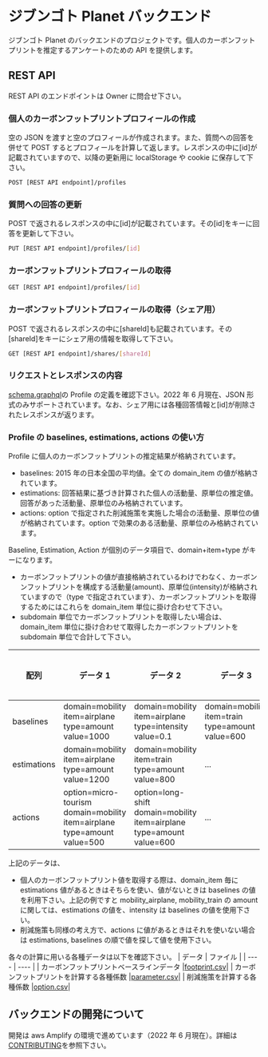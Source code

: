# ジブンゴト Planet バックエンド

ジブンゴト Planet のバックエンドのプロジェクトです。個人のカーボンフットプリントを推定するアンケートのための API を提供します。

## REST API

REST API のエンドポイントは Owner に問合せ下さい。

### 個人のカーボンフットプリントプロフィールの作成

空の JSON を渡すと空のプロフィールが作成されます。また、質問への回答を併せて POST するとプロフィールを計算して返します。レスポンスの中に[id]が記載されていますので、以降の更新用に localStorage や cookie に保存して下さい。

```bash
POST [REST API endpoint]/profiles
```

### 質問への回答の更新

POST で返されるレスポンスの中に[id]が記載されています。その[id]をキーに回答を更新して下さい。

```bash
PUT [REST API endpoint]/profiles/[id]
```

### カーボンフットプリントプロフィールの取得

```bash
GET [REST API endpoint]/profiles/[id]
```

### カーボンフットプリントプロフィールの取得（シェア用）

POST で返されるレスポンスの中に[shareId]も記載されています。その[shareId]をキーにシェア用の情報を取得して下さい。

```bash
GET [REST API endpoint]/shares/[shareId]
```

### リクエストとレスポンスの内容

[schema.graphql](amplify/backend/api/JibungotoPlanetGql/schema.graphql)の Profile の定義を確認下さい。2022 年 6 月現在、JSON 形式のみサポートされています。なお、シェア用には各種回答情報と[id]が削除されたレスポンスが返ります。

### Profile の baselines, estimations, actions の使い方

Profile に個人のカーボンフットプリントの推定結果が格納されています。

- baselines: 2015 年の日本全国の平均値。全ての domain_item の値が格納されています。
- estimations: 回答結果に基づき計算された個人の活動量、原単位の推定値。回答があった活動量、原単位のみ格納されています。
- actions: option で指定された削減施策を実施した場合の活動量、原単位の値が格納されています。option で効果のある活動量、原単位のみ格納されています。

Baseline, Estimation, Action が個別のデータ項目で、domain+item+type がキーになります。

- カーボンフットプリントの値が直接格納されているわけでわなく、カーボンンフットプリントを構成する活動量(amount)、原単位(intensity)が格納されていますので（type で指定されています）、カーボンフットプリントを取得するためにはこれらを domain_item 単位に掛け合わせて下さい。
- subdomain 単位でカーボンフットプリントを取得したい場合は、domain_item 単位に掛け合わせて取得したカーボンフットプリントを subdomain 単位で合計して下さい。

| 配列        | データ 1                                                                             | データ 2                                                                          | データ 3                                                  | データ 4                                                      | データ 5 | データ 6 | データ 7 |
| ----------- | ------------------------------------------------------------------------------------ | --------------------------------------------------------------------------------- | --------------------------------------------------------- | ------------------------------------------------------------- | -------- | -------- | -------- |
| baselines   | domain=mobility<br>item=airplane<br>type=amount<br>value=1000                        | domain=mobility<br>item=airplane<br>type=intensity<br>value=0.1                   | domain=mobility<br>item=train<br>type=amount<br>value=600 | domain=mobility<br>item=train<br>type=intensity<br>value=0.15 | ...      |
| estimations | domain=mobility<br>item=airplane<br>type=amount<br>value=1200                        | domain=mobility<br>item=train<br>type=amount<br>value=800                         | ...                                                       |
| actions     | option=micro-tourism<br>domain=mobility<br>item=airplane<br>type=amount<br>value=500 | option=long-shift<br>domain=mobility<br>item=airplane<br>type=amount<br>value=600 | ...                                                       |

上記のデータは、

- 個人のカーボンフットプリント値を取得する際は、domain_item 毎に estimations 値があるときはそちらを使い、値がないときは baselines の値を利用下さい。上記の例ですと mobility_airplane, mobility_train の amount に関しては、estimations の値を、intensity は baselines の値を使用下さい。
- 削減施策も同様の考え方で、actions に値があるときはそれを使いない場合は estimations, baselines の順で値を探して値を使用下さい。

各々の計算に用いる各種データは以下を確認下さい。
| データ | ファイル |
| ---- | ---- |
| カーボンフットプリントベースラインデータ |[footprint.csv](data/footprint.csv)|
| カーボンフットプリントを計算する各種係数 |[parameter.csv](data/parameter.csv)|
| 削減施策を計算する各種係数 |[option.csv](data/option.csv)|

## バックエンドの開発について

開発は aws Amplify の環境で進めています（2022 年 6 月現在）。詳細は[CONTRIBUTING](CONTRIBUTING.md)を参照下さい。
